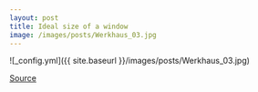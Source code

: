 ```yaml
---
layout: post
title: Ideal size of a window
image: /images/posts/Werkhaus_03.jpg
---
```


![_config.yml]({{ site.baseurl }}/images/posts/Werkhaus_03.jpg)

[Source](https://www.ignant.com/2014/01/21/werkhaus-by-thomas-kroger/)